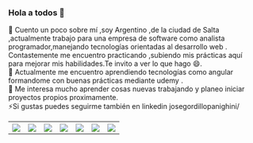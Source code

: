 ### Hola a todos 👋
🔭 Cuento un poco sobre mí ,soy Argentino ,de la ciudad de Salta ,actualmente trabajo para una empresa de software como analista programador,manejando tecnologías orientadas al desarrollo web . Contastemente me encuentro practicando ,subiendo mis prácticas aquí para mejorar mis habilidades.Te invito a ver lo que hago 😄.
<br>
🌱 Actualmente me encuentro aprendiendo tecnologías como angular formandome con buenas prácticas mediante udemy .<br>
👯 Me interesa mucho aprender cosas nuevas trabajando y planeo iniciar proyectos propios proximamente.<br>
⚡Si gustas puedes seguirme también en linkedin  josegordillopanighini/

<table>
  <tr>
    <th><img src="https://img.icons8.com/color/48/000000/javascript--v1.png"/></th>
    <th><img src="https://img.icons8.com/color/48/000000/angularjs.png"/></th>
    <th><img src="https://img.icons8.com/color/48/000000/nodejs.png"/></th>
    <th><img src="https://img.icons8.com/ios/50/000000/php.png"/></th>
    <th><img src="https://img.icons8.com/color/48/000000/mysql-logo.png"/></th>
    <th><img src="https://img.icons8.com/color/48/000000/bootstrap.png"/></th>
    <th><img src="https://img.icons8.com/ios-filled/50/000000/css.png"/></th>
  </tr>
</table>







<!--
**josegordillo791/josegordillo791** is a ✨ _special_ ✨ repository because its `README.md` (this file) appears on your GitHub profile.

Here are some ideas to get you started:

- 🔭 I’m currently working on ...
- 🌱 I’m currently learning ...
- 👯 I’m looking to collaborate on ...
- 🤔 I’m looking for help with ...
- 💬 Ask me about ...
- 📫 How to reach me: ...
- 😄 Pronouns: ...
- Fun fact: ...
-->
